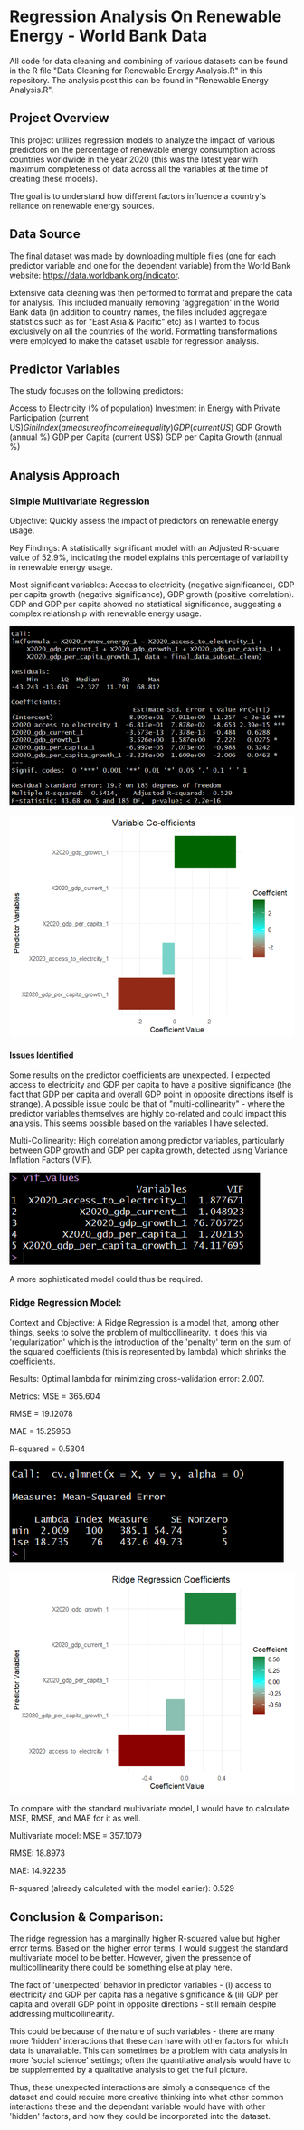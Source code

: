 # Regression Analysis On Renewable Energy - World Bank Data
All code for data cleaning and combining of various datasets can be found in the R file "Data Cleaning for Renewable Energy Analysis.R" in this repository. The analysis post this can be found in "Renewable Energy Analysis.R".
## Project Overview
This project utilizes regression models to analyze the impact of various predictors on the percentage of renewable energy consumption across countries worldwide in the year 2020 (this was the latest year with maximum completeness of data across all the variables at the time of creating these models). 

The goal is to understand how different factors influence a country's reliance on renewable energy sources.

## Data Source
The final dataset was made by downloading multiple files (one for each predictor variable and one for the dependent variable) from the World Bank website: https://data.worldbank.org/indicator. 

Extensive data cleaning was then performed to format and prepare the data for analysis. This included manually removing 'aggregation' in the World Bank data (in addition to country names, the files included aggregate statistics such as for "East Asia & Pacific" etc) as I wanted to focus exclusively on all the countries of the world. Formatting transformations were employed to make the dataset usable for regression analysis.

## Predictor Variables
The study focuses on the following predictors:

Access to Electricity (% of population)
Investment in Energy with Private Participation (current US$)
Gini Index (a measure of income inequality)
GDP (current US$)
GDP Growth (annual %)
GDP per Capita (current US$)
GDP per Capita Growth (annual %)

## Analysis Approach
### Simple Multivariate Regression

Objective: 
Quickly assess the impact of predictors on renewable energy usage.

Key Findings:
A statistically significant model with an Adjusted R-square value of 52.9%, indicating the model explains this percentage of variability in renewable energy usage.

Most significant variables: Access to electricity (negative significance), GDP per capita growth (negative significance), GDP growth (positive correlation).
GDP and GDP per capita showed no statistical significance, suggesting a complex relationship with renewable energy usage.

![multivariate_regression.png](./images/multivariate_reg.png)

![Multivariet_Variable_coeffs.png](./images/Multivariate_variable_coeffs.png)


#### Issues Identified
Some results on the predictor coefficients are unexpected. I expected access to electricity and GDP per capita to have a positive significance (the fact that GDP per capita and overall GDP point in opposite directions itself is strange).
A possible issue could be that of "multi-collinearity" - where the predictor variables themselves are highly co-related and could impact this analysis. This seems possible based on the variables I have selected.


Multi-Collinearity: High correlation among predictor variables, particularly between GDP growth and GDP per capita growth, detected using Variance Inflation Factors (VIF).

![VIF_values.png](./images/VIF_Values.png)

A more sophisticated model could thus be required. 


### Ridge Regression Model:

Context and Objective:
A Ridge Regression is a model that, among other things, seeks to solve the problem of multicollinearity. It does this via 'regularization' which is the introduction of the 'penalty' term on the sum of the squared coefficients (this is represented by lambda) which shrinks the coefficients. 


Results:
Optimal lambda for minimizing cross-validation error: 2.007.

Metrics: MSE = 365.604

RMSE = 19.12078

MAE = 15.25953 

R-squared = 0.5304


![ridge_reg.png](./images/ridge_reg.png)

![ridge_coeffs.png](./images/Ridge_reg_coeffs.png)

To compare with the standard multivariate model, I would have to calculate MSE, RMSE, and MAE for it as well.

Multivariate model:
MSE = 357.1079

RMSE: 18.8973

MAE: 14.92236

R-squared (already calculated with the model earlier): 0.529

## Conclusion & Comparison: 
The ridge regression has a marginally higher R-squared value but higher error terms. Based on the higher error terms, I would suggest the standard multivariate model to be better. However, given the pressence of multicollinearity there could be something else at play here.

The fact of 'unexpected' behavior in predictor variables - (i) access to electricity and GDP per capita has a negative significance & (ii) GDP per capita and overall GDP point in opposite directions - still remain despite addressing multicollinearity. 

This could be because of the nature of such variables - there are many more 'hidden' interactions that these can have with other factors for which data is unavailable. This can sometimes be a problem with data analysis in more 'social science' settings; often the quantitative analysis would have to be supplemented by a qualitative analysis to get the full picture. 

Thus, these unexpected interactions are simply a consequence of the dataset and could require more creative thinking into what other common interactions these and the dependant variable would have with other 'hidden' factors, and how they could be incorporated into the dataset.
